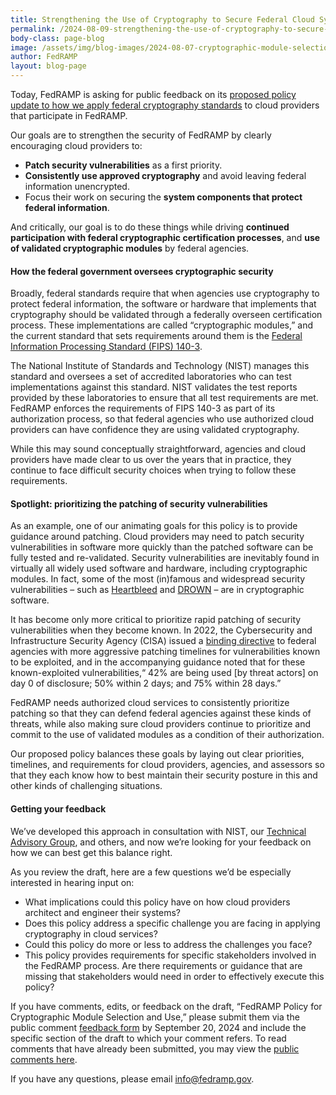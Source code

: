 ```yaml
---
title: Strengthening the Use of Cryptography to Secure Federal Cloud Systems
permalink: /2024-08-09-strengthening-the-use-of-cryptography-to-secure-federal-cloud-systems/
body-class: page-blog
image: /assets/img/blog-images/2024-08-07-cryptographic-module-selection.png
author: FedRAMP
layout: blog-page
---
```


Today, FedRAMP is asking for public feedback on its <a href="{{site.baseurl}}/cryptographic-module/" target="_blank" rel="noopener noreferrer">proposed policy update to how we apply federal cryptography standards</a> to cloud providers that participate in FedRAMP.

Our goals are to strengthen the security of FedRAMP by clearly encouraging cloud providers to:
- <b>Patch security vulnerabilities</b> as a first priority.
- <b>Consistently use approved cryptography</b> and avoid leaving federal information unencrypted.
- Focus their work on securing the <b>system components that protect federal information</b>.

And critically, our goal is to do these things while driving <b>continued participation with federal cryptographic certification processes</b>, and <b>use of validated cryptographic modules</b> by federal agencies.

<h4>How the federal government oversees cryptographic security</h4>
Broadly, federal standards require that when agencies use cryptography to protect federal information, the software or hardware that implements that cryptography should be validated through a federally overseen certification process. These implementations are called “cryptographic modules,” and the current standard that sets requirements around them is the <a href="https://csrc.nist.gov/pubs/fips/140-3/final" target="_blank" rel="noopener noreferrer">Federal Information Processing Standard (FIPS) 140-3</a>. 

The National Institute of Standards and Technology (NIST) manages this standard and oversees a set of accredited laboratories who can test implementations against this standard. NIST validates the test reports provided by these laboratories to ensure that all test requirements are met. FedRAMP enforces the requirements of FIPS 140-3 as part of its authorization process, so that federal agencies who use authorized cloud providers can have confidence they are using validated cryptography. 

While this may sound conceptually straightforward, agencies and cloud providers have made clear to us over the years that in practice, they continue to face difficult security choices when trying to follow these requirements. 

<h4>Spotlight: prioritizing the patching of security vulnerabilities</h4>
As an example, one of our animating goals for this policy is to provide guidance around patching. Cloud providers may need to patch security vulnerabilities in software more quickly than the patched software can be fully tested and re-validated. Security vulnerabilities are inevitably found in virtually all widely used software and hardware, including cryptographic modules. In fact, some of the most (in)famous and widespread security vulnerabilities – such as <a href="https://en.wikipedia.org/wiki/Heartbleed" target="_blank" rel="noopener noreferrer">Heartbleed</a> and <a href="https://www.kb.cert.org/vuls/id/583776" target="_blank" rel="noopener noreferrer">DROWN</a> – are in cryptographic software.

It has become only more critical to prioritize rapid patching of security vulnerabilities when they become known. In 2022, the Cybersecurity and Infrastructure Security Agency (CISA) issued a <a href="https://www.cisa.gov/news-events/directives/bod-22-01-reducing-significant-risk-known-exploited-vulnerabilities" target="_blank" rel="noopener noreferrer">binding directive</a> to federal agencies with more aggressive patching timelines for vulnerabilities known to be exploited, and in the accompanying guidance noted that for these known-exploited vulnerabilities,“ 42% are being used \[by threat actors] on day 0 of disclosure; 50% within 2 days; and 75% within 28 days.” 

FedRAMP needs authorized cloud services to consistently prioritize patching so that they can defend federal agencies against these kinds of threats, while also making sure cloud providers continue to prioritize and commit to the use of validated modules as a condition of their authorization. 

Our proposed policy balances these goals by laying out clear priorities, timelines, and requirements for cloud providers, agencies, and assessors so that they each know how to best maintain their security posture in this and other kinds of challenging situations.

<h4>Getting your feedback</h4>
We’ve developed this approach in consultation with NIST, our <a href="https://www.gsa.gov/about-us/newsroom/news-releases/fedramp-launches-technical-advisory-group-to-help-05212024" target="_blank" rel="noopener noreferrer">Technical Advisory Group</a>, and others, and now we’re looking for your feedback on how we can best get this balance right. 

As you review the draft, here are a few questions we’d be especially interested in hearing input on:
- What implications could this policy have on how cloud providers architect and engineer their systems?
- Does this policy address a specific challenge you are facing in applying cryptography in cloud services?
- Could this policy do more or less to address the challenges you face?
- This policy provides requirements for specific stakeholders involved in the FedRAMP process. Are there requirements or guidance that are missing that stakeholders would need in order to effectively execute this policy?

If you have comments, edits, or feedback on the draft, “FedRAMP Policy for Cryptographic Module Selection and Use,” please submit them via the public comment <a href="https://app.smartsheetgov.com/b/form/f9d1986f7c9243c39432f54cd1be0cfc" target="_blank" rel="noopener noreferrer">feedback form</a> by September 20, 2024 and include the specific section of the draft to which your comment refers. To read comments that have already been submitted, you may view the <a href="https://app.smartsheetgov.com/b/publish?EQBCT=be27aa7ed4404614a448e51112f28469" target="_blank" rel="noopener noreferrer">public comments here</a>.

If you have any questions, please email <a href="mailto:info@fedramp.gov">info@fedramp.gov</a>.
